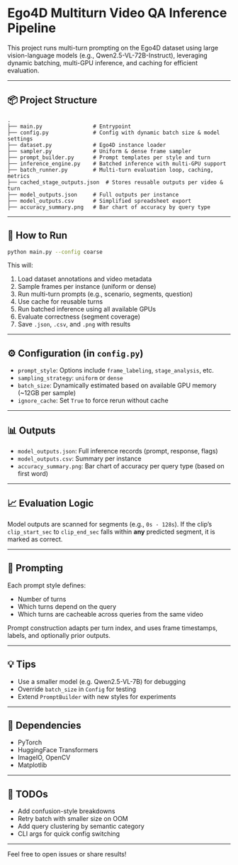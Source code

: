 # Ego4D Multiturn Video QA Inference Pipeline

This project runs multi-turn prompting on the Ego4D dataset using large vision-language models (e.g., Qwen2.5-VL-72B-Instruct), leveraging dynamic batching, multi-GPU inference, and caching for efficient evaluation.

---

## 📦 Project Structure

```
.
├── main.py                # Entrypoint
├── config.py              # Config with dynamic batch size & model settings
├── dataset.py             # Ego4D instance loader
├── sampler.py             # Uniform & dense frame sampler
├── prompt_builder.py      # Prompt templates per style and turn
├── inference_engine.py    # Batched inference with multi-GPU support
├── batch_runner.py        # Multi-turn evaluation loop, caching, metrics
├── cached_stage_outputs.json  # Stores reusable outputs per video & turn
├── model_outputs.json     # Full outputs per instance
├── model_outputs.csv      # Simplified spreadsheet export
├── accuracy_summary.png   # Bar chart of accuracy by query type
```

---

## 🚀 How to Run

```bash
python main.py --config coarse
```

This will:
1. Load dataset annotations and video metadata
2. Sample frames per instance (uniform or dense)
3. Run multi-turn prompts (e.g., scenario, segments, question)
4. Use cache for reusable turns
5. Run batched inference using all available GPUs
6. Evaluate correctness (segment coverage)
7. Save `.json`, `.csv`, and `.png` with results

---

## ⚙️ Configuration (in `config.py`)

- `prompt_style`: Options include `frame_labeling`, `stage_analysis`, etc.
- `sampling_strategy`: `uniform` or `dense`
- `batch_size`: Dynamically estimated based on available GPU memory (~12GB per sample)
- `ignore_cache`: Set `True` to force rerun without cache

---

## 📊 Outputs

- `model_outputs.json`: Full inference records (prompt, response, flags)
- `model_outputs.csv`: Summary per instance
- `accuracy_summary.png`: Bar chart of accuracy per query type (based on first word)

---

## 📈 Evaluation Logic

Model outputs are scanned for segments (e.g., `0s - 128s`). If the clip’s `clip_start_sec` to `clip_end_sec` falls within **any** predicted segment, it is marked as correct.

---

## 🧠 Prompting

Each prompt style defines:
- Number of turns
- Which turns depend on the query
- Which turns are cacheable across queries from the same video

Prompt construction adapts per turn index, and uses frame timestamps, labels, and optionally prior outputs.

---

## 💡 Tips

- Use a smaller model (e.g. Qwen2.5-VL-7B) for debugging
- Override `batch_size` in `Config` for testing
- Extend `PromptBuilder` with new styles for experiments

---

## 📍 Dependencies

- PyTorch
- HuggingFace Transformers
- ImageIO, OpenCV
- Matplotlib

---

## 🧪 TODOs

- Add confusion-style breakdowns
- Retry batch with smaller size on OOM
- Add query clustering by semantic category
- CLI args for quick config switching

---

Feel free to open issues or share results!

